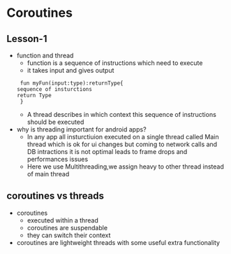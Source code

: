 # Coroutines

## Lesson-1
 - function and thread
   - function is a sequence of instructions which need to execute
   - it takes input and gives output
   ````
    fun myFun(input:type):returnType{
   sequence of insturctions
   return Type
    }
   ````
    - A thread describes in which context this sequence of instructions should be executed
 - why is threading important for android apps?
   - In any app all insturctiuion executed on a single thread called Main thread
      which is ok for ui changes but coming to network calls and DB intractions 
      it is not optimal leads to frame drops and performances issues
   - Here we use Multithreading,we assign heavy to other thread instead of main thread
 
## coroutines vs threads
   - coroutines 
     - executed within a thread
     - coroutines are suspendable
     - they can switch their context
   - coroutines are lightweight threads with some useful extra functionality
      

      
